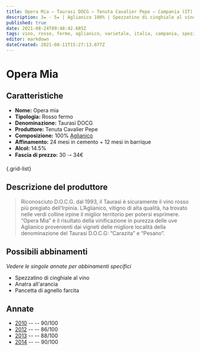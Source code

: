 ```yaml
---
title: Opera Mia – Taurasi DOCG – Tenuta Cavalier Pepe – Campania (IT) – 30 🠒 34€
description: 3★ - 5★ | Aglianico 100% | Spezzatino di cinghiale al vino – Anatra all'arancia – Pancetta di agnello farcita
published: true
date: 2021-08-24T09:48:42.685Z
tags: vino, rosso, fermo, aglianico, varietale, italia, campania, spezzatino di cinghiale al vino, anatra all'arancia, pancetta di agnello farcita, 30 🠒 34€, 5 stelle
editor: markdown
dateCreated: 2021-08-11T15:27:13.077Z
---
```


# Opera Mia

## Caratteristiche
- **Nome:** Opera mia
- **Tipologia:** Rosso fermo 
- **Denominazione:** Taurasi DOCG 
- **Produttore:** Tenuta Cavalier Pepe 
- **Composizione:** 100% [Aglianico](/vitigni/Italia/bacca-nera/aglianico)
- **Affinamento:** 24 mesi in cemento + 12 mesi in barrique
- **Alcol:** 14.5%
- **Fascia di prezzo:** 30 🠒 34€

{.grid-list}

## Descrizione del produttore

> Riconosciuto D.O.C.G. dal 1993, il Taurasi è sicuramente il vino rosso più pregiato dell’Irpinia. L’Aglianico, vitigno di alta qualità, ha trovato nelle verdi colline irpine il miglior territorio per potersi esprimere. “Opera Mia” è il risultato della vinificazione in purezza delle uve Aglianico provenienti dai vigneti delle migliore località della denominazione del Taurasi D.O.C.G: “Carazita” e “Pesano”.

## Possibili abbinamenti
*Vedere le singole annate per abbinamenti specifici*

- Spezzatino di cinghiale al vino
- Anatra all'arancia
- Pancetta di agnello farcita

## Annate
- [2010](/vini/Italia/Campania/Cavalier-Pepe/Opera-mia/2010) -- <span class="star-4"></span> -- 90/100
- [2012](/vini/Italia/Campania/Cavalier-Pepe/Opera-mia/2012) -- <span class="star-3"></span> -- 86/100
- [2013](/vini/Italia/Campania/Cavalier-Pepe/Opera-mia/2013) -- <span class="star-3"></span> -- 88/100
- [2014](/vini/Italia/Campania/Cavalier-Pepe/Opera-mia/2014) -- <span class="star-5"></span> -- 90/100
 